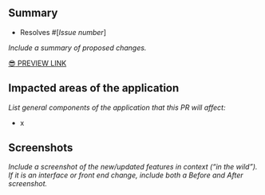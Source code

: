 ## Summary
- Resolves #[_Issue number_]

_Include a summary of proposed changes._

[:sunglasses: PREVIEW LINK](https://federalist-proxy.app.cloud.gov/preview/18f/cic-site/BRANCH-NAME/)

## Impacted areas of the application
_List general components of the application that this PR will affect:_

-  x

## Screenshots
_Include a screenshot of the new/updated features in context (“in the wild”). If it is an interface or front end change, include both a Before and After screenshot._

